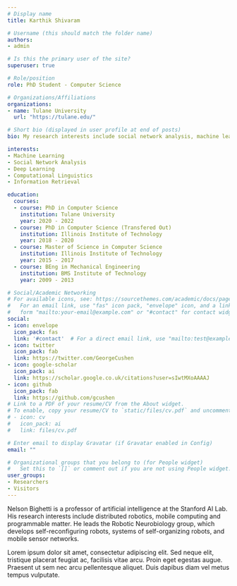 ```yaml
---
# Display name
title: Karthik Shivaram

# Username (this should match the folder name)
authors:
- admin

# Is this the primary user of the site?
superuser: true

# Role/position
role: PhD Student - Computer Science

# Organizations/Affiliations
organizations:
- name: Tulane University
  url: "https://tulane.edu/"

# Short bio (displayed in user profile at end of posts)
bio: My research interests include social network analysis, machine learning, natural language processing and software engineering.

interests:
- Machine Learning
- Social Network Analysis
- Deep Learning
- Computational Linguistics
- Information Retrieval

education:
  courses:
  - course: PhD in Computer Science
    institution: Tulane University
    year: 2020 - 2022
  - course: PhD in Computer Science (Transfered Out)
    institution: Illinois Institute of Technology
    year: 2018 - 2020
  - course: Master of Science in Computer Science
    institution: Illinois Institute of Technology
    year: 2015 - 2017
  - course: BEng in Mechanical Engineering
    institution: BMS Institute of Technology
    year: 2009 - 2013

# Social/Academic Networking
# For available icons, see: https://sourcethemes.com/academic/docs/page-builder/#icons
#   For an email link, use "fas" icon pack, "envelope" icon, and a link in the
#   form "mailto:your-email@example.com" or "#contact" for contact widget.
social:
- icon: envelope
  icon_pack: fas
  link: '#contact'  # For a direct email link, use "mailto:test@example.org".
- icon: twitter
  icon_pack: fab
  link: https://twitter.com/GeorgeCushen
- icon: google-scholar
  icon_pack: ai
  link: https://scholar.google.co.uk/citations?user=sIwtMXoAAAAJ
- icon: github
  icon_pack: fab
  link: https://github.com/gcushen
# Link to a PDF of your resume/CV from the About widget.
# To enable, copy your resume/CV to `static/files/cv.pdf` and uncomment the lines below.
# - icon: cv
#   icon_pack: ai
#   link: files/cv.pdf

# Enter email to display Gravatar (if Gravatar enabled in Config)
email: ""

# Organizational groups that you belong to (for People widget)
#   Set this to `[]` or comment out if you are not using People widget.
user_groups:
- Researchers
- Visitors
---
```


Nelson Bighetti is a professor of artificial intelligence at the Stanford AI Lab. His research interests include distributed robotics, mobile computing and programmable matter. He leads the Robotic Neurobiology group, which develops self-reconfiguring robots, systems of self-organizing robots, and mobile sensor networks.

Lorem ipsum dolor sit amet, consectetur adipiscing elit. Sed neque elit, tristique placerat feugiat ac, facilisis vitae arcu. Proin eget egestas augue. Praesent ut sem nec arcu pellentesque aliquet. Duis dapibus diam vel metus tempus vulputate.
